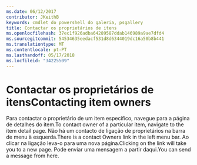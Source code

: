 ```yaml
---
ms.date: 06/12/2017
contributor: JKeithB
keywords: cmdlet do powershell do galeria, psgallery
title: Contactar os proprietários de itens
ms.openlocfilehash: 37ec1f926adba64289587ddab146989a9ae7dfd4
ms.sourcegitcommit: 54534635eedacf531d8d6344019dc16a50b8b441
ms.translationtype: MT
ms.contentlocale: pt-PT
ms.lasthandoff: 05/17/2018
ms.locfileid: "34225509"
---
```

# <a name="contacting-item-owners"></a><span data-ttu-id="54f17-103">Contactar os proprietários de itens</span><span class="sxs-lookup"><span data-stu-id="54f17-103">Contacting item owners</span></span>

<span data-ttu-id="54f17-104">Para contactar o proprietário de um item específico, navegue para a página de detalhes do item.</span><span class="sxs-lookup"><span data-stu-id="54f17-104">To contact owner of a particular item, navigate to the item detail page.</span></span>
<span data-ttu-id="54f17-105">Não há um contacto de ligação de proprietários na barra de menu à esquerda.</span><span class="sxs-lookup"><span data-stu-id="54f17-105">There is a contact Owners link in the left menu bar.</span></span>
<span data-ttu-id="54f17-106">Ao clicar na ligação leva-o para uma nova página.</span><span class="sxs-lookup"><span data-stu-id="54f17-106">Clicking on the link will take you to a new page.</span></span>
<span data-ttu-id="54f17-107">Pode enviar uma mensagem a partir daqui.</span><span class="sxs-lookup"><span data-stu-id="54f17-107">You can send a message from here.</span></span>